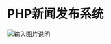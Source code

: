 # PHP新闻发布系统

![输入图片说明](https://images.gitee.com/uploads/images/2021/0306/165800_42450990_6563150.png "屏幕截图.png")
